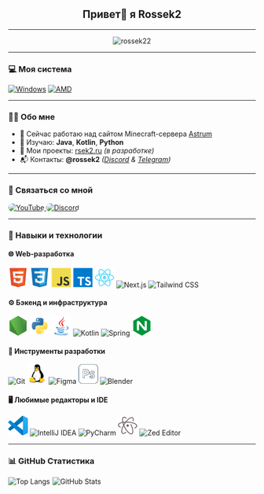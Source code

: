 <h2 align="center">
  Привет👋 я Rossek2
</h2>


---

<p align="center">
  <img src="https://komarev.com/ghpvc/?username=rossek22&label=Просмотры%20профиля&color=0e75b6&style=flat-square" alt="rossek22" />
</p>

---

### 💻 Моя система

<p align="left">
<a href="#"><img src="https://img.shields.io/badge/Windows%20Вас не должно ебать-%230079d5.svg?style=for-the-badge&logo=Windows%2011&logoColor=white" alt="Windows"></a>
<a href="#"><img src="https://img.shields.io/badge/AMD-Radeon-%23ED1C24.svg?style=for-the-badge&logo=amd&logoColor=white" alt="AMD"></a>
</p>

---

### 👨‍💻 Обо мне

- 🔧 Сейчас работаю над сайтом Minecraft-сервера [Astrum](https://www.astrums.pro)  
- 🌱 Изучаю: **Java**, **Kotlin**, **Python**  
- 💼 Мои проекты: [rsek2.ru](https://rsek2.ru) *(в разработке)*  
- 📬 Контакты: **@rossek2** *([Discord](https://discord.com/users/755126477443301447) & [Telegram](https://t.me/rossek2))*  

---

### 📡 Связаться со мной

<p>
  <a href="https://www.youtube.com/c/rossek2" target="_blank">
    <img src="https://img.shields.io/badge/Telegram-2AABEE?style=for-the-badge&logo=telegram&logoColor=white" alt="YouTube" style="border-radius: 10px;" />
  </a>
  <a href="https://discord.gg/JY7TeUWx" target="_blank">
    <img src="https://img.shields.io/badge/Discord-5865F2?style=for-the-badge&logo=discord&logoColor=white" alt="Discord" style="border-radius: 10px;" />
  </a>
</p>

---

### 🧰 Навыки и технологии

#### 🌐 Web-разработка
<p>
  <img src="https://raw.githubusercontent.com/devicons/devicon/master/icons/html5/html5-original.svg" width="40" height="40" alt="HTML5"/>
  <img src="https://raw.githubusercontent.com/devicons/devicon/master/icons/css3/css3-original.svg" width="40" height="40" alt="CSS3"/>
  <img src="https://raw.githubusercontent.com/devicons/devicon/master/icons/javascript/javascript-original.svg" width="40" height="40" alt="JavaScript"/>
  <img src="https://raw.githubusercontent.com/devicons/devicon/master/icons/typescript/typescript-original.svg" width="40" height="40" alt="TypeScript"/>
  <img src="https://raw.githubusercontent.com/devicons/devicon/master/icons/react/react-original.svg" width="40" height="40" alt="React"/>
  <img src="https://cdn.worldvectorlogo.com/logos/nextjs-2.svg" width="40" height="40" alt="Next.js"/>
  <img src="https://www.vectorlogo.zone/logos/tailwindcss/tailwindcss-icon.svg" width="40" height="40" alt="Tailwind CSS"/>
</p>

#### ⚙️ Бэкенд и инфраструктура
<p>
  <img src="https://raw.githubusercontent.com/devicons/devicon/master/icons/nodejs/nodejs-original.svg" width="40" height="40" alt="Node.js"/>
  <img src="https://raw.githubusercontent.com/devicons/devicon/master/icons/python/python-original.svg" width="40" height="40" alt="Python"/>
  <img src="https://raw.githubusercontent.com/devicons/devicon/master/icons/java/java-original.svg" width="40" height="40" alt="Java"/>
  <img src="https://www.vectorlogo.zone/logos/kotlinlang/kotlinlang-icon.svg" width="40" height="40" alt="Kotlin"/>
  <img src="https://www.vectorlogo.zone/logos/springio/springio-icon.svg" width="40" height="40" alt="Spring"/>
  <img src="https://raw.githubusercontent.com/devicons/devicon/master/icons/nginx/nginx-original.svg" width="40" height="40" alt="Nginx"/>
</p>

#### 🧪 Инструменты разработки
<p>
  <img src="https://www.vectorlogo.zone/logos/git-scm/git-scm-icon.svg" width="40" height="40" alt="Git"/>
  <img src="https://raw.githubusercontent.com/devicons/devicon/master/icons/linux/linux-original.svg" width="40" height="40" alt="Linux"/>
  <img src="https://www.vectorlogo.zone/logos/figma/figma-icon.svg" width="40" height="40" alt="Figma"/>
  <img src="https://raw.githubusercontent.com/devicons/devicon/master/icons/photoshop/photoshop-line.svg" width="40" height="40" alt="Photoshop"/>
  <img src="https://download.blender.org/branding/community/blender_community_badge_white.svg" width="40" height="40" alt="Blender"/>
</p>

#### 🖥 Любимые редакторы и IDE
<p>
  <img src="https://raw.githubusercontent.com/devicons/devicon/master/icons/vscode/vscode-original.svg" width="40" height="40" alt="VS Code"/>
  <img src="https://resources.jetbrains.com/storage/products/intellij-idea/img/meta/intellij-idea_logo_300x300.png" width="40" height="40" alt="IntelliJ IDEA"/>
  <img src="https://resources.jetbrains.com/storage/products/pycharm/img/meta/pycharm_logo_300x300.png" width="40" height="40" alt="PyCharm"/>
  <img src="https://raw.githubusercontent.com/devicons/devicon/master/icons/atom/atom-original.svg" width="40" height="40" alt="Atom"/>
  <img src="https://avatars.githubusercontent.com/u/110278553?s=200&v=4" width="40" height="40" alt="Zed Editor"/>
</p>

---

### 📊 GitHub Статистика

<p style="display: flex; gap: 5px;">
  <img src="https://github-readme-stats.vercel.app/api/top-langs/?username=rossek22&layout=compact&theme=tokyonight" alt="Top Langs" />
  <img src="https://github-readme-stats.vercel.app/api?username=rossek22&show_icons=true&theme=tokyonight&locale=ru" alt="GitHub Stats"/>
</p>
